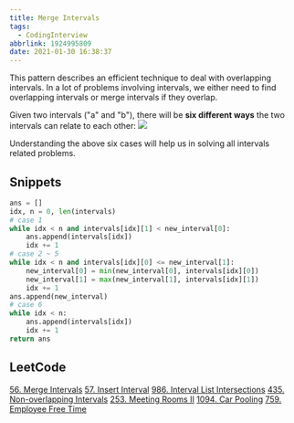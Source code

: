 ```yaml
---
title: Merge Intervals
tags:
  - CodingInterview
abbrlink: 1924995809
date: 2021-01-30 16:38:37
---
```

This pattern describes an efficient technique to deal with overlapping intervals. In a lot of problems involving intervals, we either need to find overlapping intervals or merge intervals if they overlap.

Given two intervals ("a" and "b"), there will be **six different ways** the two intervals can relate to each other:
![](https://raw.githubusercontent.com/necusjz/p/master/CodingInterview/educative/03.png)

Understanding the above six cases will help us in solving all intervals related problems.

## Snippets
```python
ans = []
idx, n = 0, len(intervals)
# case 1
while idx < n and intervals[idx][1] < new_interval[0]:
    ans.append(intervals[idx])
    idx += 1
# case 2 ~ 5
while idx < n and intervals[idx][0] <= new_interval[1]:
    new_interval[0] = min(new_interval[0], intervals[idx][0])
    new_interval[1] = max(new_interval[1], intervals[idx][1])
    idx += 1
ans.append(new_interval)
# case 6
while idx < n:
    ans.append(intervals[idx])
    idx += 1
return ans
```

## LeetCode
[56. Merge Intervals](https://leetcode.com/problems/merge-intervals/)
[57. Insert Interval](https://leetcode.com/problems/insert-interval/)
[986. Interval List Intersections](https://leetcode.com/problems/interval-list-intersections/)
[435. Non-overlapping Intervals](https://leetcode.com/problems/non-overlapping-intervals/)
[253. Meeting Rooms II](https://leetcode.com/problems/meeting-rooms-ii/)
[1094. Car Pooling](https://leetcode.com/problems/car-pooling/)
[759. Employee Free Time](https://leetcode.com/problems/employee-free-time/)
